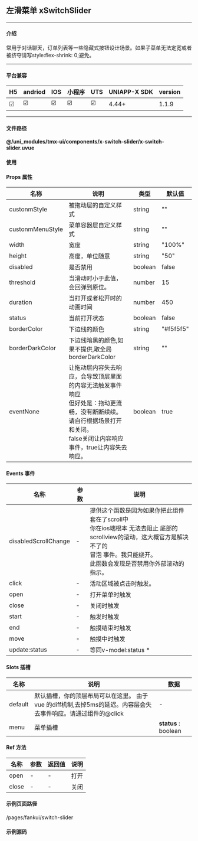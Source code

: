 
## 左滑菜单 xSwitchSlider

***

#### 介绍

常用于对话聊天，订单列表等一些隐藏式按钮设计场景。如果子菜单无法定宽或者被挤夺请写style:flex-shrink: 0;避免。

***

#### 平台兼容

| H5 | andriod | IOS | 小程序 | UTS | UNIAPP-X SDK | version |
| --- | --- | --- | --- | --- | --- | --- |
| ☑ | ☑️ | ☑️ | ☑️ | ☑️ | 4.44+ | 1.1.9 |

***

#### 文件路径

**@/uni_modules/tmx-ui/components/x-switch-slider/x-switch-slider.uvue**

#### 使用

<x-switch-slider></x-switch-slider>

#### Props 属性

| 名称 | 说明 | 类型 | 默认值 |
| ------ | ---- | ---- | ---- |
| custonmStyle | 被拖动层的自定义样式 | string | "" |
| custonmMenuStyle | 菜单容器层自定义样式 | string | "" |
| width | 宽度 | string | "100%" |
| height | 高度，单位随意 | string | "50" |
| disabled | 是否禁用 | boolean | false |
| threshold | 当滑动时小于此值，会回弹到原位。 | number | 15 |
| duration | 当打开或者松开时的动画时间 | number | 450 |
| status | 当前打开状态 | boolean | false |
| borderColor | 下边线的颜色 | string | "#f5f5f5" |
| borderDarkColor | 下边线暗黑的颜色,如果不提供,取全局borderDarkColor | string | "" |
| eventNone | 让拖动层内容失去响应，会导致顶层里面的内容无法触发事件响应<br>但好处是：拖动更流畅，没有断断续续。请自行根据场景打开和关闭。<br>false关闭让内容响应事件，true让内容失去响应。 | boolean | true |



#### Events 事件

| 名称 | 参数 | 说明 |
| ------ | ---- | ---- |
| disabledScrollChange | - | 提供这个函数是因为如果你把此组件套在了scroll中<br>你在ios端根本 无法去阻止 底部的scrollview的滚动，这大概官方是解决不了的<br>冒泡 事件。我只能绕开。<br>此函数会发现是否禁用你外部滚动的指示。 |
| click | - | 活动区域被点击时触发。 |
| open | - | 打开菜单时触发 |
| close | - | 关闭时触发 |
| start | - | 触发时触发 |
| end | - | 触摸结束时触发 |
| move | - | 触摸中时触发 |
| update:status | - | 等同v-model:status * |


#### Slots 插槽

| 名称 | 说明 | 数据 |
| ------ | ---- | ---- |
| default | 默认插槽，你的顶层布局可以在这里。 由于vue 的diff机制,去掉5ms的延迟。内容层会失去事件响应。请通过组件的@click | - |
| menu | 菜单插槽 | **status** : boolean<br> |


#### Ref 方法

| 名称 | 参数 | 返回值 | 说明 |
| ------ | ---- | ---- | ---- |
| open | - | - | 打开 |
| close | - | - | 关闭 |


#### 示例页面路径

/pages/fankui/switch-slider

#### 示例源码

<template>
	<!-- #ifdef APP -->
	<scroll-view style="flex:1">
	<!-- #endif -->
	<!-- #ifdef MP-WEIXIN -->
	<page-meta :page-style="`background-color:${xThemeConfigBgColor}`">
		<navigation-bar :background-color="xThemeConfigNavBgColor" :front-color="xThemeConfigNavFontColor"></navigation-bar>
	</page-meta>
	<!-- #endif -->
		<x-sheet>
			<x-text font-size="18" class=" text-weight-b mb-8">左滑菜单 SwitchSlider</x-text>
			<x-text color="#999999">
				通过插槽可完全自定义布局，自由度非常高。如果子菜单无法定宽或者被挤夺请写style:flex-shrink: 0;避免。
			</x-text>
		</x-sheet>
		<x-sheet :padding="['0px']">
			<x-switch-slider
			:status="item.getBoolean('opened')"
			@open="onopen(index)"
			@close="onclose(index)"
			height="64" @disabledScrollChange="disablechange" @click="onclick(index)"
				v-for="(item,index) in testList" :key="index" :disabled="item.getBoolean('disabled')">
				<x-cell leftSize='40' min-height="64" :showBottomBorder="false" :card="false"
					:title="item.getString('title')" :desc="item.getString('subtext')" icon='F264'>
					
					<template #avatar>
						<x-sheet :margin="['0']" :round="['8']" :padding="['0']" color="primary" width="100%" height="100%" class="felx flex-center">
							<x-icon font-size="24" code="F264" color="white"></x-icon>
						</x-sheet>
					</template>
					
				</x-cell>
				<template #menu>
					<view class="flex flex-row flex-row-center-end" style="height: 100%;">
						<view @click="share" class="flex flex-row flex-row-center-center"
							style="width:110px;background:black;height: 100%;">
							<text class="text-white">分享</text>
						</view>
						<view @click="remvoe" class="flex flex-row flex-row-center-center"
							style="width:110px;background:red;height: 100%;">
							<text class="text-white">删除</text>
						</view>
					</view>
				</template>
			</x-switch-slider>
		</x-sheet>
		
		<x-sheet>
			<x-text font-size="18" class=" text-weight-b">双向绑定</x-text>
		</x-sheet>

		<x-sheet :padding="['0px']" >
			<x-switch-slider
			v-model:status="(showLeft as boolean)"
			height="64"
			>
				<x-sheet :round="['0']" :margin="['0']" :padding="['24','0']" height="64" class="flex flex-row flex-row-center-start">
					<x-text>
						双向绑定{{showLeft}}
					</x-text>
					
				</x-sheet>
				
				<template #menu>
					<view class="flex flex-row flex-row-center-end" style="height: 100%;">
						<view class="flex flex-row flex-row-center-center"
							style="width:110px;background:black;height: 100%;">
							<text class="text-white">分享</text>
						</view>
						<view class="flex flex-row flex-row-center-center"
							style="width:110px;background:red;height: 100%;">
							<text class="text-white">删除</text>
						</view>
					</view>
				</template>
			</x-switch-slider>
		</x-sheet>

		<view style="height: 1500px;"></view>
	<!-- #ifdef APP -->
	</scroll-view>
	<!-- #endif -->
</template>

<script>
	export default {
		data() {
			return {
				showLeft:false,
				disabledScoll: false,
				testList: [] as UTSJSONObject[]
			};
		},
		beforeMount() {
			for (let i = 0; i < 6; i++) {
				this.testList.push({
					id: Math.random().toString(16).substring(0, 12),
					index: i,
					disabled: i == 1,
					title: i == 1 ? "被禁用" : ("我是对话标题+" + i.toString()),
					subtext: "演示手动管理关闭状态",
					opened:false
				} as UTSJSONObject)
			}

		},
		onLoad() {

		},
		methods: {

			onopen(index:number){
				let oldlist = this.testList.slice(0)
				oldlist = oldlist.map((el:UTSJSONObject,from:number):UTSJSONObject =>{
					if(from!=index){
						el.set("opened",false)
					}else{
						el.set("opened",true)
					}
					return el;
				})
				this.testList = oldlist.slice(0)
			},
			onclose(index:number){
				
			},
			remvoe() {
				console.log('remove')
			},
			share() {
				console.log('share')
			},
			onclick(index : number) {
				uni.showToast({ title: "你点击了：" + index.toString() })
			},
			disablechange(disabled : boolean) {
				this.disabledScoll = disabled;
			}
		}
	}
</script>

<style lang="scss">

</style>
		
